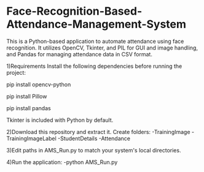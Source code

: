 # Face-Recognition-Based-Attendance-Management-System
This is a Python-based application to automate attendance using face recognition. It utilizes OpenCV, Tkinter, and PIL for GUI and image handling, and Pandas for managing attendance data in CSV format.
 
1)Requirements
Install the following dependencies before running the project:

pip install opencv-python

pip install Pillow

pip install pandas

Tkinter is included with Python by default.

2)Download this repository and extract it.
Create folders:
-TrainingImage
-TrainingImageLabel
-StudentDetails
-Attendance

3)Edit paths in AMS_Run.py to match your system's local directories.

4)Run the application:
-python AMS_Run.py
